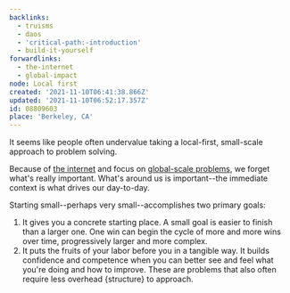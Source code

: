 ```yaml
---
backlinks:
  - truisms
  - daos
  - 'critical-path:-introduction'
  - build-it-yourself
forwardlinks:
  - the-internet
  - global-impact
node: Local first
created: '2021-11-10T06:41:38.866Z'
updated: '2021-11-10T06:52:17.357Z'
id: 08809603
place: 'Berkeley, CA'
---
```

It seems like people often undervalue taking a local-first, small-scale approach to problem solving. 

Because of [the internet](the-internet.md) and focus on [global-scale problems](global-impact.md), we forget what's really important. What's around us is important--the immediate context is what drives our day-to-day. 

Starting small--perhaps very small--accomplishes two primary goals:

1. It gives you a concrete starting place. A small goal is easier to finish than a larger one. One win can begin the cycle of more and more wins over time, progressively larger and more complex. 
2. It puts the fruits of your labor before you in a tangible way. It builds confidence and competence when you can better see and feel what you're doing and how to improve. These are problems that also often require less overhead {structure} to approach. 

